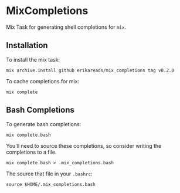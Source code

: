 # MixCompletions

Mix Task for generating shell completions for `mix`. 

## Installation

To install the mix task:

```
mix archive.install github erikareads/mix_completions tag v0.2.0
```

To cache completions for mix:

```
mix complete
```

## Bash Completions

To generate bash completions:

```
mix complete.bash
```

You'll need to source these completions, so consider writing the completions to a file.

```
mix complete.bash > .mix_completions.bash
```

The source that file in your `.bashrc`:

```
source $HOME/.mix_completions.bash
```
